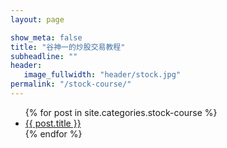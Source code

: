 ```yaml
---
layout: page

show_meta: false
title: "谷神一的炒股交易教程"
subheadline: ""
header:
   image_fullwidth: "header/stock.jpg"
permalink: "/stock-course/"
---
```

<ul>
    {% for post in site.categories.stock-course %}
    <li><a href="{{ site.url }}{{ site.baseurl }}{{ post.url }}">{{ post.title }}</a></li>
    {% endfor %}
</ul>